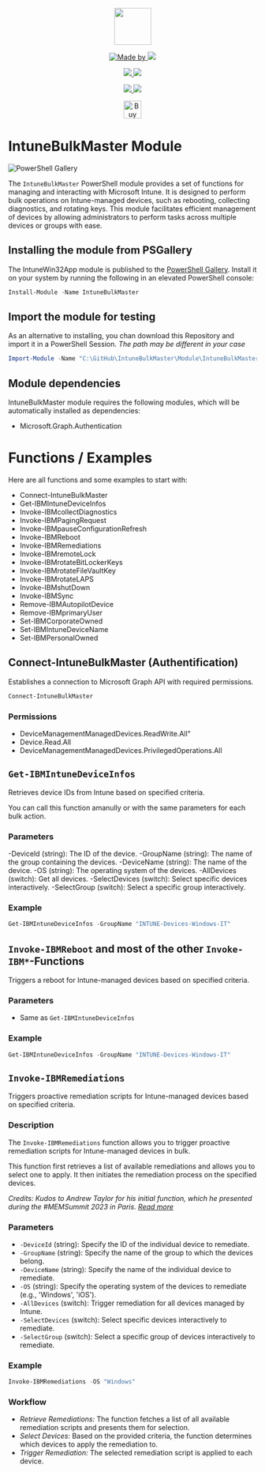 <p align="center">
    <a href="https://scloud.work" alt="Florian Salzmann | scloud"></a>
            <img src="https://scloud.work/wp-content/uploads/IntuneBulkMaster-Icon.png" width="75" height="75" /></a>
</p>
<p align="center">
    <a href="https://www.linkedin.com/in/fsalzmann/">
        <img alt="Made by" src="https://img.shields.io/static/v1?label=made%20by&message=Florian%20Salzmann&color=04D361">
    </a>
    <a href="https://x.com/FlorianSLZ" alt="X / Twitter">
    	<img src="https://img.shields.io/twitter/follow/FlorianSLZ.svg?style=social"/>
    </a>
</p>
<p align="center">
    <a href="https://www.powershellgallery.com/packages/IntuneBulkMaster/" alt="PowerShell Gallery Version">
        <img src="https://img.shields.io/powershellgallery/v/IntuneBulkMaster.svg" />
    </a>
    <a href="https://www.powershellgallery.com/packages/IntuneBulkMaster/" alt="PS Gallery Downloads">
        <img src="https://img.shields.io/powershellgallery/dt/IntuneBulkMaster.svg" />
    </a>
</p>
<p align="center">
    <a href="https://raw.githubusercontent.com/FlorianSLZ/IntuneBulkMaster/master/LICENSE" alt="GitHub License">
        <img src="https://img.shields.io/github/license/FlorianSLZ/IntuneBulkMaster.svg" />
    </a>
    <a href="https://github.com/FlorianSLZ/IntuneBulkMaster/graphs/contributors" alt="GitHub Contributors">
        <img src="https://img.shields.io/github/contributors/FlorianSLZ/IntuneBulkMaster.svg"/>
    </a>
</p>

<p align="center">
    <a href='https://buymeacoffee.com/scloud' target='_blank'><img height='36' style='border:0px;height:36px;' src='https://cdn.ko-fi.com/cdn/kofi1.png?v=3' border='0' alt='Buy Me a Glass of wine' /></a>
</p>


# IntuneBulkMaster Module

![PowerShell Gallery](https://img.shields.io/powershellgallery/dt/IntuneBulkMaster)


The `IntuneBulkMaster` PowerShell module provides a set of functions for managing and interacting with Microsoft Intune. It is designed to perform bulk operations on Intune-managed devices, such as rebooting, collecting diagnostics, and rotating keys. This module facilitates efficient management of devices by allowing administrators to perform tasks across multiple devices or groups with ease.

## Installing the module from PSGallery

The IntuneWin32App module is published to the [PowerShell Gallery](https://www.powershellgallery.com/packages/IntuneBulkMaster). 
Install it on your system by running the following in an elevated PowerShell console:
```PowerShell
Install-Module -Name IntuneBulkMaster
```

## Import the module for testing

As an alternative to installing, you chan download this Repository and import it in a PowerShell Session. 
*The path may be different in your case*
```PowerShell
Import-Module -Name "C:\GitHub\IntuneBulkMaster\Module\IntuneBulkMaster" -Verbose -Force
```

## Module dependencies

IntuneBulkMaster module requires the following modules, which will be automatically installed as dependencies:
- Microsoft.Graph.Authentication

# Functions / Examples

Here are all functions and some examples to start with:

- Connect-IntuneBulkMaster
- Get-IBMIntuneDeviceInfos
- Invoke-IBMcollectDiagnostics
- Invoke-IBMPagingRequest
- Invoke-IBMpauseConfigurationRefresh
- Invoke-IBMReboot
- Invoke-IBMRemediations
- Invoke-IBMremoteLock
- Invoke-IBMrotateBitLockerKeys
- Invoke-IBMrotateFileVaultKey
- Invoke-IBMrotateLAPS
- Invoke-IBMshutDown
- Invoke-IBMSync
- Remove-IBMAutopilotDevice
- Remove-IBMprimaryUser
- Set-IBMCorporateOwned
- Set-IBMIntuneDeviceName
- Set-IBMPersonalOwned


## Connect-IntuneBulkMaster (Authentification)
Establishes a connection to Microsoft Graph API with required permissions.

```PowerShell
Connect-IntuneBulkMaster
```

### Permissions
- DeviceManagementManagedDevices.ReadWrite.All"
- Device.Read.All
- DeviceManagementManagedDevices.PrivilegedOperations.All


## `Get-IBMIntuneDeviceInfos`
Retrieves device IDs from Intune based on specified criteria. 

You can call this function amanully or with the same parameters for each bulk action. 

### Parameters
-DeviceId (string): The ID of the device.
-GroupName (string): The name of the group containing the devices.
-DeviceName (string): The name of the device.
-OS (string): The operating system of the devices.
-AllDevices (switch): Get all devices.
-SelectDevices (switch): Select specific devices interactively.
-SelectGroup (switch): Select a specific group interactively.

### Example
```PowerShell
Get-IBMIntuneDeviceInfos -GroupName "INTUNE-Devices-Windows-IT"
```

## `Invoke-IBMReboot` and most of the other `Invoke-IBM*`-Functions
Triggers a reboot for Intune-managed devices based on specified criteria.


### Parameters
- Same as `Get-IBMIntuneDeviceInfos`

### Example
```PowerShell
Get-IBMIntuneDeviceInfos -GroupName "INTUNE-Devices-Windows-IT"
```

## `Invoke-IBMRemediations`

Triggers proactive remediation scripts for Intune-managed devices based on specified criteria.

### Description
The `Invoke-IBMRemediations` function allows you to trigger proactive remediation scripts for Intune-managed devices in bulk. 

This function first retrieves a list of available remediations and allows you to select one to apply. It then initiates the remediation process on the specified devices.

*Credits: Kudos to Andrew Taylor for his initial function, which he presented during the #MEMSummit 2023 in Paris. [Read more](https://andrewstaylor.com/2023/09/06/remediations-on-demand-in-bulk/)*

### Parameters
- `-DeviceId` (string): Specify the ID of the individual device to remediate.
- `-GroupName` (string): Specify the name of the group to which the devices belong.
- `-DeviceName` (string): Specify the name of the individual device to remediate.
- `-OS` (string): Specify the operating system of the devices to remediate (e.g., 'Windows', 'iOS').
- `-AllDevices` (switch): Trigger remediation for all devices managed by Intune.
- `-SelectDevices` (switch): Select specific devices interactively to remediate.
- `-SelectGroup` (switch): Select a specific group of devices interactively to remediate.

### Example
```powershell
Invoke-IBMRemediations -OS "Windows"
```

### Workflow
- *Retrieve Remediations:* The function fetches a list of all available remediation scripts and presents them for selection.
- *Select Devices:* Based on the provided criteria, the function determines which devices to apply the remediation to.
- *Trigger Remediation:* The selected remediation script is applied to each device.
